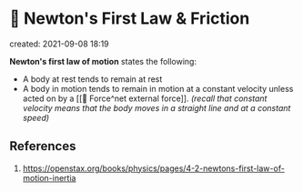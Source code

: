 # 🥼 Newton's First Law & Friction
created: 2021-09-08 18:19

**Newton's first law of motion** states the following:
* A body at rest tends to remain at rest
* A body in motion tends to remain in motion at a constant velocity unless acted on by a [[💨 Force^net external force]]. *(recall that constant velocity means that the body moves in a straight line and at a constant speed)*



## References
1. https://openstax.org/books/physics/pages/4-2-newtons-first-law-of-motion-inertia